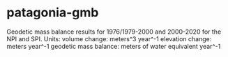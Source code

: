 # patagonia-gmb
Geodetic mass balance results for 1976/1979-2000 and 2000-2020 for the NPI and SPI.
Units:
volume change: meters^3 year^-1
elevation change: meters year^-1
geodetic mass balance: meters of water equivalent year^-1
